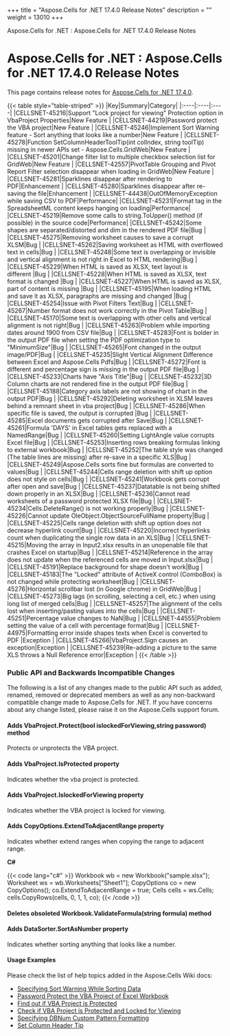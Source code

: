 +++
title = "Aspose.Cells for .NET 17.4.0 Release Notes" 
description = "" 
weight = 13010 
+++

Aspose.Cells for .NET : Aspose.Cells for .NET 17.4.0 Release Notes  

# Aspose.Cells for .NET : Aspose.Cells for .NET 17.4.0 Release Notes


This page contains release notes for [Aspose.Cells for .NET 17.4.0](https://downloads.aspose.com/cells/net/new-releases/aspose.cells-for-.net-17.4.0/).

{{< table style="table-striped" >}}
|Key|Summary|Category|
|:----|:----|:----|
|CELLSNET-45216|Support "Lock project for viewing" Protection option in VbaProject Properties|New Feature |
|CELLSNET-44219|Password protect the VBA project|New Feature |
|CELLSNET-45246|Implement Sort Warning feature - Sort anything that looks like a number|New Feature |
|CELLSNET-45278|Function SetColumnHeaderToolTip(int colIndex, string toolTip) missing in newer APIs set - Aspose.Cells.GridWeb|New Feature |
|CELLSNET-45201|Change filter list to multiple checkbox selection list for GridWeb|New Feature |
|CELLSNET-42557|PivotTable Grouping and Pivot Report Filter selection disappear when loading in GridWeb|New Feature |
|CELLSNET-45281|Sparklines disappear after rendering to PDF|Enhancement |
|CELLSNET-45280|Sparklines disappear after re-saving the file|Enhancement |
|CELLSNET-44438|OutOfMemoryException while saving CSV to PDF|Performance|
|CELLSNET-45231|Format tag in the SpreadsheetML content keeps hanging on loading|Performance|
|CELLSNET-45219|Remove some calls to string.ToUpper() method (if possible) in the source code|Performance|
|CELLSNET-45242|Some shapes are separated/distorted and dim in the rendered PDF file|Bug |
|CELLSNET-45275|Removing worksheet causes to save a corrupt XLSM|Bug |
|CELLSNET-45262|Saving worksheet as HTML with overflowed text in cells|Bug |
|CELLSNET-45248|Some text is overlapping or invisible and vertical alignment is not right in Excel to HTML rendering|Bug |
|CELLSNET-45229|When HTML is saved as XLSX, text layout is different |Bug |
|CELLSNET-45228|When HTML is saved as XLSX, text format is changed |Bug |
|CELLSNET-45227|When HTML is saved as XLSX, part of content is missing |Bug |
|CELLSNET-45195|When loading HTML and save it as XLSX, paragraphs are missing and changed |Bug |
|CELLSNET-45254|Issue with Pivot Filters Text|Bug |
|CELLSNET-45267|Number format does not work correctly in the Pivot Table|Bug |
|CELLSNET-45170|Some text is overlapping with other cells and vertical alignment is not right|Bug |
|CELLSNET-45263|Problem while importing dates around 1900 from CSV file|Bug |
|CELLSNET-45283|Font is bolder in the output PDF file when setting the PDF optimization type to "MinimumSize"|Bug |
|CELLSNET-45265|Font changed in the output image/PDF|Bug |
|CELLSNET-45235|Slight Vertical Alignment Difference between Excel and Aspose.Cells Pdfs|Bug |
|CELLSNET-45272|Font is different and percentage sign is missing in the output PDF file|Bug |
|CELLSNET-45233|Charts have "Axis Title"|Bug |
|CELLSNET-45232|3D Column charts are not rendered fine in the output PDF file|Bug |
|CELLSNET-45188|Category axis labels are not showing of chart in the output PDF|Bug |
|CELLSNET-45292|Deleting worksheet in XLSM leaves behind a remnant sheet in vba project|Bug |
|CELLSNET-45286|When specific file is saved, the output is corrupted |Bug |
|CELLSNET-45285|Excel documents gets corrupted after Save|Bug |
|CELLSNET-45261|Formula 'DAYS' in Excel tables gets replaced with a NamedRange|Bug |
|CELLSNET-45260|Setting LightAngle value corrupts Excel file|Bug |
|CELLSNET-45253|Inserting rows breaking formulas linking to external workbook|Bug |
|CELLSNET-45252|The table style was changed (The table lines are missing) after re-save in a specific XLS|Bug |
|CELLSNET-45249|Aspose.Cells sorts fine but formulas are converted to values|Bug |
|CELLSNET-45244|Cells range deletion with shift up option does not style on cells|Bug |
|CELLSNET-45241|Workbook gets corrupt after open and save|Bug |
|CELLSNET-45237|Datatable is not being shifted down properly in an XLSX|Bug |
|CELLSNET-45236|Cannot read worksheets of a password protected XLSX file|Bug |
|CELLSNET-45234|Cells.DeleteRange() is not working properly|Bug |
|CELLSNET-45226|Cannot update OleObject.ObjectSourceFullName property|Bug |
|CELLSNET-45225|Cells range deletion with shift up option does not decrease hyperlink count|Bug |
|CELLSNET-45220|Incorrect hyperlinks count when duplicating the single row data in an XLS|Bug |
|CELLSNET-45215|Moving the array in Input2.xlsx results in an unopenable file that crashes Excel on startup|Bug |
|CELLSNET-45214|Reference in the array does not update when the referenced cells are moved in Input.xlsx|Bug |
|CELLSNET-45191|Replace background for shape doesn't work|Bug |
|CELLSNET-45183|The "Locked" attribute of ActiveX control (ComboBox) is not changed while protecting worksheet|Bug |
|CELLSNET-45276|Horizontal scrollbar lost (in Google chrome) in GridWeb|Bug |
|CELLSNET-45273|Big lags (in scrolling, selecting a cell, etc.) when using long list of merged cells|Bug |
|CELLSNET-45257|The alignment of the cells lost when inserting/pasting values into the cells|Bug |
|CELLSNET-45251|Percentage value changes to NaN|Bug |
|CELLSNET-44555|Problem setting the value of a cell with percentage format|Bug |
|CELLSNET-44975|Formatting error inside shapes texts when Excel is converted to PDF |Exception |
|CELLSNET-45266|VbaProject.Sign causes an exception|Exception |
|CELLSNET-45239|Re-adding a picture to the same XLS throws a Null Reference error|Exception |
{{< /table >}}

### Public API and Backwards Incompatible Changes

The following is a list of any changes made to the public API such as added, renamed, removed or deprecated members as well as any non-backward compatible change made to Aspose.Cells for .NET. If you have concerns about any change listed, please raise it on the Aspose.Cells support forum.

#### Adds VbaProject.Protect(bool islockedForViewing,string password) method

Protects or unprotects the VBA project.

#### Adds VbaProject.IsProtected property

Indicates whether the vba project is protected.

#### Adds VbaProject.IslockedForViewing property

Indicates whether the VBA project is locked for viewing.

#### Adds CopyOptions.ExtendToAdjacentRange property

Indicates whether extend ranges when copying the range to adjacent range.

**C#**

{{< code lang="c#" >}}
Workbook wb = new Workbook("sample.xlsx"); 
Worksheet ws = wb.Worksheets["Sheet1"]; 
CopyOptions co = new CopyOptions(); 
co.ExtendToAdjacentRange = true; 
Cells cells = ws.Cells; 
cells.CopyRows(cells, 0, 1, 1, co); 
{{< /code >}}

#### Deletes obsoleted Workbook.ValidateFormula(string formula) method

#### Adds DataSorter.SortAsNumber property

Indicates whether sorting anything that looks like a number.

####   

#### Usage Examples

Please check the list of help topics added in the Aspose.Cells Wiki docs: 

*   [Specifying Sort Warning While Sorting Data](https://docs2.aspose.com/cells/net/developerguide/data/specifying+sort+warning+while+sorting+data)
*   [Password Protect the VBA Project of Excel Workbook](https://docs2.aspose.com/cells/net/developerguide/workbookvbaproject/password+protect+the+vba+project+of+excel+workbook)
*   [Find out if VBA Project is Protected](https://docs2.aspose.com/cells/net/developerguide/workbookvbaproject/find+out+if+vba+project+is+protected)
*   [Check if VBA Project is Protected and Locked for Viewing](https://docs2.aspose.com/cells/net/developerguide/workbookvbaproject/check+if+vba+project+is+protected+and+locked+for+viewing)
*   [Specifying DBNum Custom Pattern Formatting](https://docs2.aspose.com/cells/net/developerguide/data/specifying+dbnum+custom+pattern+formatting)
*   [Set Column Header Tip](https://docs2.aspose.com/cells/net/developerguide/asposecellsgridweb/workingwithgridweb/set+column+header+tip)

